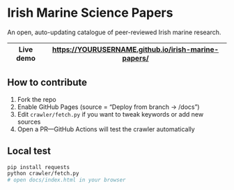 # Irish Marine Science Papers

An open, auto-updating catalogue of peer-reviewed Irish marine research.

| **Live demo** | https://YOURUSERNAME.github.io/irish-marine-papers/ |
|---------------|-----------------------------------------------------|

## How to contribute
1. Fork the repo  
2. Enable GitHub Pages (source = “Deploy from branch → /docs”)  
3. Edit `crawler/fetch.py` if you want to tweak keywords or add new sources  
4. Open a PR—GitHub Actions will test the crawler automatically

## Local test
```bash
pip install requests
python crawler/fetch.py
# open docs/index.html in your browser
